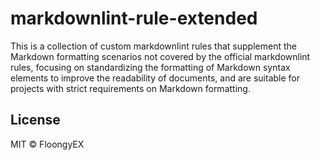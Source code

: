 # markdownlint-rule-extended

This is a collection of custom markdownlint rules that supplement the Markdown
formatting scenarios not covered by the official markdownlint rules,
focusing on standardizing the formatting of Markdown syntax elements
to improve the readability of documents, and are suitable for projects
with strict requirements on Markdown formatting.

## License

MIT © FloongyEX
